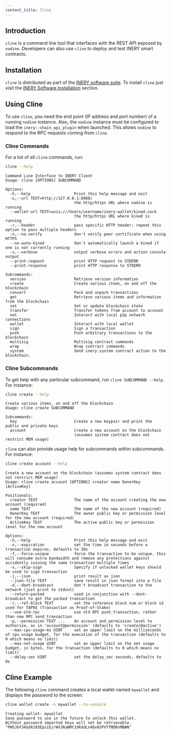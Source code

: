 ```yaml
---
content_title: Cline
---
```


## Introduction

`cline` is a command line tool that interfaces with the REST API exposed by `nodine`. Developers can also use `cline` to deploy and test INERY smart contracts.

## Installation

`cline` is distributed as part of the [INERY software suite](https://github.com/INERY/ine/blob/master/README.md). To install `cline` just visit the [INERY Software Installation](../00_install/index.md) section.

## Using Cline

To use `cline`, you need the end point (IP address and port number) of a running `nodine` instance. Also, the `nodine` instance must be configured to load the `inery::chain_api_plugin` when launched. This allows `nodine` to respond to the RPC requests coming from `cline`.

### Cline Commands

For a list of all `cline` commands, run:

```sh
cline --help
```

```console
Command Line Interface to INERY Client
Usage: cline [OPTIONS] SUBCOMMAND

Options:
  -h,--help                   Print this help message and exit
  -u,--url TEXT=http://127.0.0.1:8888/
                              the http/https URL where nodine is running
  --wallet-url TEXT=unix:///Users/username/inery-wallet/kined.sock
                              the http/https URL where kined is running
  -r,--header                 pass specific HTTP header; repeat this option to pass multiple headers
  -n,--no-verify              don't verify peer certificate when using HTTPS
  --no-auto-kined             don't automatically launch a kined if one is not currently running
  -v,--verbose                output verbose errors and action console output
  --print-request             print HTTP request to STDERR
  --print-response            print HTTP response to STDERR

Subcommands:
  version                     Retrieve version information
  create                      Create various items, on and off the blockchain
  convert                     Pack and unpack transactions
  get                         Retrieve various items and information from the blockchain
  set                         Set or update blockchain state
  transfer                    Transfer tokens from account to account
  net                         Interact with local p2p network connections
  wallet                      Interact with local wallet
  sign                        Sign a transaction
  push                        Push arbitrary transactions to the blockchain
  multisig                    Multisig contract commands
  wrap                        Wrap contract commands
  system                      Send inery.system contract action to the blockchain.
```

### Cline Subcommands

To get help with any particular subcommand, run `cline SUBCOMMAND --help`. For instance:

```sh
cline create --help
```

```console
Create various items, on and off the blockchain
Usage: cline create SUBCOMMAND

Subcommands:
  key                         Create a new keypair and print the public and private keys
  account                     Create a new account on the blockchain
                              (assumes system contract does not restrict MEM usage)
```

`cline` can also provide usage help for subcommands within subcommands. For instance:

```sh
cline create account --help
```

```console
Create a new account on the blockchain (assumes system contract does not restrict MEM usage)
Usage: cline create account [OPTIONS] creator name OwnerKey [ActiveKey]

Positionals:
  creator TEXT                The name of the account creating the new account (required)
  name TEXT                   The name of the new account (required)
  OwnerKey TEXT               The owner public key or permission level for the new account (required)
  ActiveKey TEXT              The active public key or permission level for the new account

Options:
  -h,--help                   Print this help message and exit
  -x,--expiration             set the time in seconds before a transaction expires, defaults to 30s
  -f,--force-unique           force the transaction to be unique. this will consume extra bandwidth and remove any protections against accidently issuing the same transaction multiple times
  -s,--skip-sign              Specify if unlocked wallet keys should be used to sign transaction
  -j,--json                   print result as json
  --json-file TEXT            save result in json format into a file
  -d,--dont-broadcast         don't broadcast transaction to the network (just print to stdout)
  --return-packed             used in conjunction with --dont-broadcast to get the packed transaction
  -r,--ref-block TEXT         set the reference block num or block id used for TAPOS (Transaction as Proof-of-Stake)
  --use-old-rpc               use old RPC push_transaction, rather than new RPC send_transaction
  -p,--permission TEXT ...    An account and permission level to authorize, as in 'account@permission' (defaults to 'creator@active')
  --max-cpu-usage-ms UINT     set an upper limit on the milliseconds of cpu usage budget, for the execution of the transaction (defaults to 0 which means no limit)
  --max-net-usage UINT        set an upper limit on the net usage budget, in bytes, for the transaction (defaults to 0 which means no limit)
  --delay-sec UINT            set the delay_sec seconds, defaults to 0s
```

## Cline Example

The following `cline` command creates a local wallet named `mywallet` and displays the password to the screen:

```sh
cline wallet create -n mywallet --to-console
```

```console
Creating wallet: mywallet
Save password to use in the future to unlock this wallet.
Without password imported keys will not be retrievable.
"PW5JbF34UdA193Eps1bjrWVJRaNMt1VKddLn4Dx6SPVTfMDRnMBWN"
```

